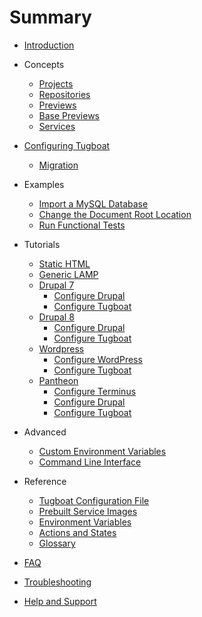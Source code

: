 # Summary

* [Introduction](README.md)

* Concepts

  * [Projects](concepts/projects/index.md)
  * [Repositories](concepts/repositories/index.md)
  * [Previews](concepts/previews/index.md)
  * [Base Previews](concepts/base-previews/index.md)
  * [Services](concepts/services/index.md)

* [Configuring Tugboat](configuring-tugboat/index.md)

  * [Migration](configuring-tugboat/migration/index.md)

* Examples

  * [Import a MySQL Database](examples/import-mysql-database/index.md)
  * [Change the Document Root Location](examples/change-docroot/index.md)
  * [Run Functional Tests](examples/functional-tests/index.md)

* Tutorials

  * [Static HTML](tutorials/static-html/index.md)
  * [Generic LAMP](tutorials/generic-lamp/index.md)
  * [Drupal 7](tutorials/drupal7/index.md)
    * [Configure Drupal](tutorials/drupal7/index.md#configure-drupal)
    * [Configure Tugboat](tutorials/drupal7/index.md#configure-tugboat)
  * [Drupal 8](tutorials/drupal8/index.md)
    * [Configure Drupal](tutorials/drupal8/index.md#configure-drupal)
    * [Configure Tugboat](tutorials/drupal8/index.md#configure-tugboat)
  * [Wordpress](tutorials/wordpress/index.md)
    * [Configure WordPress](tutorials/wordpress/index.md#configure-wordpress)
    * [Configure Tugboat](tutorials/wordpress/index.md#configure-tugboat)
  * [Pantheon](tutorials/pantheon/index.md)
    * [Configure Terminus](tutorials/pantheon/index.md#configure-terminus)
    * [Configure Drupal](tutorials/pantheon/index.md#configure-drupal)
    * [Configure Tugboat](tutorials/pantheon/index.md#configure-tugboat)

* Advanced

  * [Custom Environment Variables](advanced/custom-environment-variables/index.md)
  * [Command Line Interface](advanced/cli/index.md)

* Reference

  * [Tugboat Configuration File](reference/tugboat-configuration/index.md)
  * [Prebuilt Service Images](reference/services/index.md)
  * [Environment Variables](reference/environment-variables/index.md)
  * [Actions and States](reference/actions-and-states/index.md)
  * [Glossary](reference/glossary/index.md)

* [FAQ](faq/index.md)

* [Troubleshooting](troubleshooting/index.md)

* [Help and Support](support/index.md)
